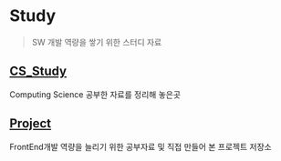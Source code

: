 # Study

> SW 개발 역량을 쌓기 위한 스터디 자료

## [CS_Study](CS_Study/)

Computing Science 공부한 자료를 정리해 놓은곳

## [Project](Project/)

FrontEnd개발 역량을 늘리기 위한 공부자료 및 직접 만들어 본 프로젝트 저장소
